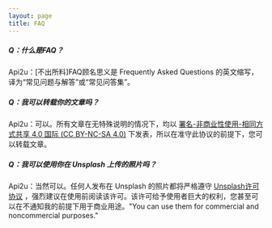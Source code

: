 ```yaml
---
layout: page
title: FAQ
---
```




##### Q：什么是FAQ？

Api2u：[不出所料]FAQ顾名思义是 Frequently Asked Questions 的英文缩写，译为“常见问题与解答”或“常见问答集”。

##### Q：我可以转载你的文章吗？

Api2u：可以。所有文章在无特殊说明的情况下，均以 [署名-非商业性使用-相同方式共享 4.0 国际 (CC BY-NC-SA 4.0)](https://creativecommons.org/licenses/by-nc-sa/4.0/deed.zh) 下发表，所以在准守此协议的前提下，您可以转载文章。

##### Q：我可以使用你在 Unsplash 上传的照片吗？

Api2u：当然可以。任何人发布在 Unsplash 的照片都将严格遵守 [Unsplash许可协议](https://unsplash.com/license) ，强烈建议在使用前阅读该许可。该许可给予使用者巨大的权利，您甚至可以在不通知我的前提下用于商业用途。"You can use them for commercial and noncommercial purposes."